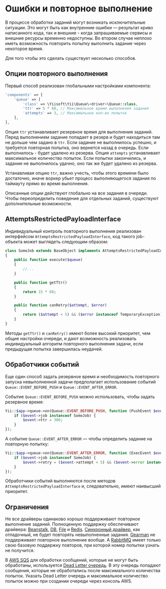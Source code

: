 Ошибки и повторное выполнение
=============================

В процессе обработки заданий могут возникать исключительные ситуации. Это могут быть как внутренние
ошибки — результат криво написанного кода, так и внешние - когда запрашиваемые сервисы и внешние
ресурсы временно недоступны. Во втором случае неплохо иметь возможность повторить попытку выполнить
задание через некоторое время.

Для того чтобы это сделать существует несколько способов.


Опции повторного выполнения
---------------------------

Первый способ реализован глобальными настройками компонента:
 
```php
'components' => [
    'queue' => [
        'class' => \Yiisoft\Yii\Queue\<driver>\Queue::class,
        'ttr' => 5 * 60, // Максимальное время выполнения задания 
        'attempts' => 3, // Максимальное кол-во попыток
    ],
],
```

Опция `ttr` устанавливает резервное время для выполнения заданий. Перед выполнением задание попадает
в резерв и будет находиться там не дольше чем задано в `ttr`. Если задание не выполнилось успешно,
и требуется повторная попытка, оно вернется назад в очередь. Если выполнилось - будет удалено
из резерва. Опция `attempts` устанавливает максимальное количество попыток. Если попытки закончились,
и задание не выполнилось удачно, оно так же будет удалено из резерва.

Устанавливая опцию `ttr`, важно учесть, чтобы этого времени было достаточно, иначе воркер убьет процесс
выполняющегося задания по таймауту прямо во время выполнения.

Описанные опции действуют глобально на все задания в очереди. Чтобы переопределить поведение для отдельных
заданий, существуют дополнительные возможности.


AttemptsRestrictedPayloadInterface
---------------------

Индивидуальный контроль повторного выполнения реализован интерфейсом `AttemptsRestrictedPayloadInterface`, код
такого job-объекта может выглядеть следующим образом:

```php
class SomeJob extends BaseObject implements AttemptsRestrictedPayloadInterface
{
    public function execute($queue)
    {
        //...
    }

    public function getTtr()
    {
        return 15 * 60;
    }

    public function canRetry($attempt, $error)
    {
        return ($attempt < 5) && ($error instanceof TemporaryException);
    }
}
```

Методы `getTtr()` и `canRetry()` имеют более высокий приоритет, чем общие настройки очереди, и дают
возможность реализовать индивидуальный алгоритм повторного выполнения задачи, если предыдущая попытка
завершилась неудачей.


Обработчики событий
-------------------

Еще один способ задать резервное время и необходимость повторного запуска невыполненной задачи
предполагает использование событий `Queue::EVENT_BEFORE_PUSH` и `Queue::EVENT_AFTER_ERROR`.

Событие `Queue::EVENT_BEFORE_PUSH` можно использовать, чтобы задать резервное время:

```php
Yii::$app->queue->on(Queue::EVENT_BEFORE_PUSH, function (PushEvent $event) {
    if ($event->job instanceof SomeJob) {
        $event->ttr = 300;
    }
});
```

А событие `Queue::EVENT_AFTER_ERROR` — чтобы определить задание на повторную попытку:

```php
Yii::$app->queue->on(Queue::EVENT_AFTER_ERROR, function (ExecEvent $event) {
    if ($event->job instanceof SomeJob) {
        $event->retry = ($event->attempt < 5) && ($event->error instanceof TemporaryException);
    }
});
```

Обработчики событий выполняются после методов `AttemptsRestrictedPayloadInterface` и, следовательно, имеют
наивысший приоритет.


Ограничения
-----------

Не все драйверы одинаково хорошо поддерживают повторное выполнение заданий. Полноценную поддержку
обеспечивают драйвера: [Beanstalk], [DB], [File] и [Redis]. [Синхронный драйвер], как отладочный,
не будет повторять невыполненные задания. [Gearman] не поддерживает повторное выполнение вообще.
А [RabbitMQ] имеет только свою базовую поддержку повторов, при которой номер попытки узнать
не получится.    
 
В [AWS SQS] для обработки сообщений, которые не могут быть обработаны, используется [Dead Letter очередь].
В эту очередь попадают сообщения, которые не обработались после максимального количества попыток.
Указать Dead Letter очередь и максимальное количество попыток можно при создании очереди через консоль AWS.   

[Beanstalk]: driver-beanstalk.md
[DB]: driver-db.md
[File]: driver-file.md
[Redis]: driver-redis.md
[Синхронный драйвер]: driver-sync.md
[Gearman]: driver-gearman.md
[RabbitMQ]: driver-amqp.md
[AWS SQS]: driver-sqs.md
[Dead Letter очередь]: https://docs.aws.amazon.com/AWSSimpleQueueService/latest/SQSDeveloperGuide/sqs-dead-letter-queues.html
